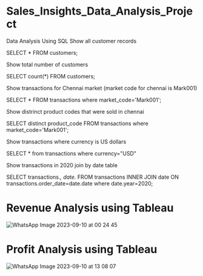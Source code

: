 # Sales_Insights_Data_Analysis_Project
Data Analysis Using SQL
Show all customer records

SELECT * FROM customers;

Show total number of customers

SELECT count(*) FROM customers;

Show transactions for Chennai market (market code for chennai is Mark001)

SELECT * FROM transactions where market_code='Mark001';

Show distrinct product codes that were sold in chennai

SELECT distinct product_code FROM transactions where market_code='Mark001';

Show transactions where currency is US dollars

SELECT * from transactions where currency="USD"

Show transactions in 2020 join by date table

SELECT transactions.*, date.* FROM transactions INNER JOIN date ON transactions.order_date=date.date where date.year=2020;

# Revenue Analysis using Tableau
![WhatsApp Image 2023-09-10 at 00 24 45](https://github.com/indu-bhushan/Sales_Insights_Data_Analysis_Project/assets/76640383/abb5bb7c-1c77-41bb-8045-29461098544a)

# Profit Analysis using Tableau
![WhatsApp Image 2023-09-10 at 13 08 07](https://github.com/indu-bhushan/Sales_Insights_Data_Analysis_Project/assets/76640383/d18a953d-4950-4dec-b589-6401d2083d6f)

